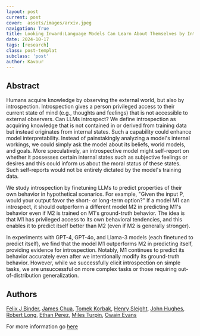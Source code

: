 ```yaml
---
layout: post
current: post
cover:  assets/images/arxiv.jpeg
navigation: True
title: Looking Inward:Language Models Can Learn About Themselves by Introspection
date: 2024-10-17
tags: [research]
class: post-templat
subclass: 'post'
author: Kavour
---
```


<h2> Abstract </h2>

<p> Humans acquire knowledge by observing the external world, but also by introspection. Introspection gives a person privileged access to their current state of mind (e.g., thoughts and feelings) that is not accessible to external observers. Can LLMs introspect? We define introspection as acquiring knowledge that is not contained in or derived from training data but instead originates from internal states. Such a capability could enhance model interpretability. Instead of painstakingly analyzing a model's internal workings, we could simply ask the model about its beliefs, world models, and goals. More speculatively, an introspective model might self-report on whether it possesses certain internal states such as subjective feelings or desires and this could inform us about the moral status of these states. Such self-reports would not be entirely dictated by the model's training data.</p>

<p>We study introspection by finetuning LLMs to predict properties of their own behavior in hypothetical scenarios. For example, "Given the input P, would your output favor the short- or long-term option?" If a model M1 can introspect, it should outperform a different model M2 in predicting M1's behavior even if M2 is trained on M1's ground-truth behavior. The idea is that M1 has privileged access to its own behavioral tendencies, and this enables it to predict itself better than M2 (even if M2 is generally stronger).</p>

<p>In experiments with GPT-4, GPT-4o, and Llama-3 models (each finetuned to predict itself), we find that the model M1 outperforms M2 in predicting itself, providing evidence for introspection. Notably, M1 continues to predict its behavior accurately even after we intentionally modify its ground-truth behavior. However, while we successfully elicit introspection on simple tasks, we are unsuccessful on more complex tasks or those requiring out-of-distribution generalization. </p>

<h2> Authors </h2>

<p> <a href="https://arxiv.org/search/cs?searchtype=author&amp;query=Binder,+F+J" rel="nofollow">Felix J Binder</a>, <a href="https://arxiv.org/search/cs?searchtype=author&amp;query=Chua,+J" rel="nofollow">James Chua</a>, <a href="https://arxiv.org/search/cs?searchtype=author&amp;query=Korbak,+T" rel="nofollow">Tomek Korbak</a>, <a href="https://arxiv.org/search/cs?searchtype=author&amp;query=Sleight,+H" rel="nofollow">Henry Sleight</a>, <a href="https://arxiv.org/search/cs?searchtype=author&amp;query=Hughes,+J" rel="nofollow">John Hughes</a>, <a href="https://arxiv.org/search/cs?searchtype=author&amp;query=Long,+R" rel="nofollow">Robert Long</a>, <a href="https://arxiv.org/search/cs?searchtype=author&amp;query=Perez,+E" rel="nofollow">Ethan Perez</a>, <a href="https://arxiv.org/search/cs?searchtype=author&amp;query=Turpin,+M" rel="nofollow">Miles Turpin</a>, <a href="https://arxiv.org/search/cs?searchtype=author&amp;query=Evans,+O" rel="nofollow">Owain Evans</a> </p>

<p>For more information go <a href='https://arxiv.org/abs/2410.13787'>here</a></p>
